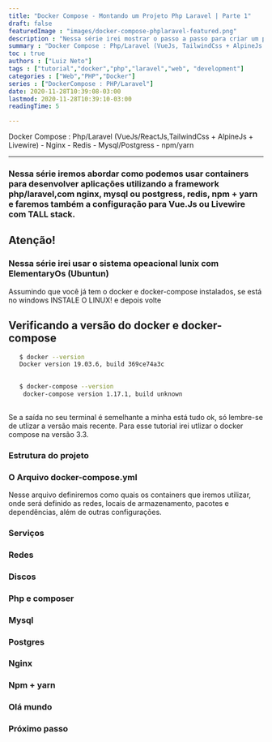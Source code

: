 ```yaml
---
title: "Docker Compose - Montando um Projeto Php Laravel | Parte 1"
draft: false
featuredImage : "images/docker-compose-phplaravel-featured.png"
description : "Nessa série irei mostrar o passo a passo para criar um projeto Php/Laravel utilizando o docker-compose"
summary : "Docker Compose : Php/Laravel (VueJs, TailwindCss + AlpineJs + Livewire) - Nginx - Redis - Mysql/Postgress - npm/yarn"
toc : true
authors : ["Luiz Neto"]
tags : ["tutorial","docker","php","laravel","web", "development"]
categories : ["Web","PHP","Docker"]
series : ["DockerCompose : PHP/Laravel"]
date: 2020-11-28T10:39:08-03:00
lastmod: 2020-11-28T10:39:10-03:00
readingTime: 5

---
```

Docker Compose : Php/Laravel (VueJs/ReactJs,TailwindCss + AlpineJs + Livewire) - Nginx - Redis - Mysql/Postgress - npm/yarn

<!--more-->
---

<h3> 
Nessa série iremos abordar como podemos usar containers para desenvolver aplicações utilizando a framework php/laravel,com nginx, mysql ou postgress, redis, npm + yarn e faremos também a configuração para Vue.Js ou Livewire com TALL stack. 

</h3> 
 
## Atenção!
### Nessa série irei usar o sistema opeacional lunix com ElementaryOs (Ubuntun)  
Assumindo que você já tem o docker e docker-compose instalados, se está no windows INSTALE O LINUX! e depois volte


## Verificando a versão do docker e docker-compose

```bash
   $ docker --version
   Docker version 19.03.6, build 369ce74a3c
       
```  


```bash
   $ docker-compose --version
    docker-compose version 1.17.1, build unknown
       
```

Se a saída no seu terminal é semelhante a minha está tudo ok, só lembre-se de utlizar a versão mais recente.
Para esse tutorial irei utlizar o docker compose na versão 3.3.

### Estrutura do projeto 

### O Arquivo docker-compose.yml
Nesse arquivo definiremos como quais os containers que iremos utilizar, onde será definido as redes, locais de armazenamento, pacotes e dependências, além de outras configurações.

### Serviços
 
### Redes

### Discos

### Php e composer

### Mysql

### Postgres

### Nginx 

### Npm + yarn

### Olá mundo 

### Próximo passo